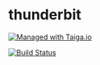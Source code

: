 # thunderbit

[![Managed with Taiga.io](https://taiga.io/media/support/attachments/article-22/banner-gh.png)](https://tree.taiga.io/project/greenled-thunderbit-1/ "Managed with Taiga.io")

[![Build Status](https://drone.io/github.com/thunderbit/thunderbit/status.png)](https://drone.io/github.com/thunderbit/thunderbit/lates)

